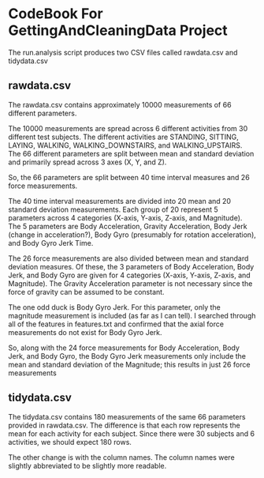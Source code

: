 # CodeBook For GettingAndCleaningData Project

The run.analysis script produces two CSV files called rawdata.csv and tidydata.csv

## rawdata.csv
The rawdata.csv contains approximately 10000 measurements of 66 different parameters.

The 10000 measurements are spread across 6 different activities from 30 different 
test subjects. The different activities are STANDING, SITTING, LAYING, WALKING, 
WALKING_DOWNSTAIRS, and WALKING_UPSTAIRS. The 66 different parameters are split 
between mean and standard deviation and primarily spread across 3 axes (X, Y, and Z). 

So, the 66 parameters are split between 40 time interval measures and 26 force 
measurements. 

The 40 time interval measurements are divided into 20 mean and 20 standard deviation
measurements. Each group of 20 represent 5 parameters across 4 categories (X-axis, 
Y-axis, Z-axis, and Magnitude). The 5 parameters are Body Acceleration, Gravity 
Acceleration, Body Jerk (change in acceleration?), Body Gyro (presumably for rotation 
acceleration), and Body Gyro Jerk Time.

The 26 force measurements are also divided between mean and standard deviation 
measures. Of these, the 3 parameters of Body Acceleration, Body Jerk, and Body Gyro 
are given for 4 categories (X-axis, Y-axis, Z-axis, and Magnitude). The Gravity
Acceleration parameter is not necessary since the force of gravity can be assumed
to be constant. 

The one odd duck is Body Gyro Jerk. For this parameter, only the magnitude measurement
is included (as far as I can tell). I searched through all of the features in features.txt
and confirmed that the axial force measurements do not exist for Body Gyro Jerk.

So, along with the 24 force measurements for Body Acceleration, Body Jerk, and Body
Gyro, the Body Gyro Jerk measurements only include the mean and standard deviation
of the Magnitude; this results in just 26 force measurements

## tidydata.csv

The tidydata.csv contains 180 measurements of the same 66 parameters provided in 
rawdata.csv. The difference is that each row represents the mean for each activity
for each subject. Since there were 30 subjects and 6 activities, we should expect
180 rows.

The other change is with the column names. The column names were slightly abbreviated
to be slightly more readable. 

